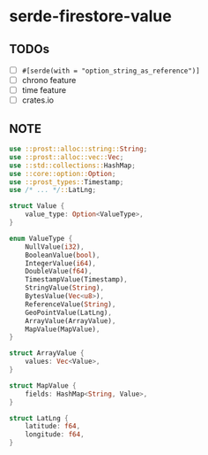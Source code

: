 # serde-firestore-value

## TODOs

- ☐ `#[serde(with = "option_string_as_reference")]`
- ☐ chrono feature
- ☐ time feature
- ☐ crates.io

## NOTE

```rust
use ::prost::alloc::string::String;
use ::prost::alloc::vec::Vec;
use ::std::collections::HashMap;
use ::core::option::Option;
use ::prost_types::Timestamp;
use /* ... */::LatLng;

struct Value {
    value_type: Option<ValueType>,
}

enum ValueType {
    NullValue(i32),
    BooleanValue(bool),
    IntegerValue(i64),
    DoubleValue(f64),
    TimestampValue(Timestamp),
    StringValue(String),
    BytesValue(Vec<u8>),
    ReferenceValue(String),
    GeoPointValue(LatLng),
    ArrayValue(ArrayValue),
    MapValue(MapValue),
}

struct ArrayValue {
    values: Vec<Value>,
}

struct MapValue {
    fields: HashMap<String, Value>,
}

struct LatLng {
    latitude: f64,
    longitude: f64,
}
```
